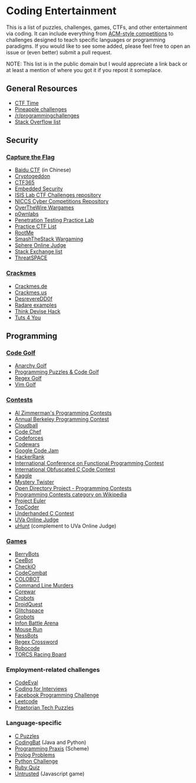 Coding Entertainment
====================

This is a list of puzzles, challenges, games, CTFs, and other entertainment via coding. It can include everything from [ACM-style competitions](http://en.wikipedia.org/wiki/ACM_International_Collegiate_Programming_Contest) to challenges designed to teach specific languages or programming paradigms. If you would like to see some added, please feel free to open an issue or (even better) submit a pull request.

NOTE: This list is in the public domain but I would appreciate a link back or at least a mention of where you got it if you repost it someplace.

## General Resources
* [CTF Time](http://ctftime.org/event/list/)
* [Pineapple challenges](http://pineapple.io/resources/tagged/challenges)
* [/r/programmingchallenges](http://www.reddit.com/r/programmingchallenges)
* [Stack Overflow list](http://stackoverflow.com/questions/24692/where-can-you-find-fun-educational-programming-challenges)

## Security

### [Capture the Flag](http://en.wikipedia.org/wiki/Capture_the_flag#Computer_security)

* [Baidu CTF](http://bctf.cn) (in Chinese)
* [Cryptogeddon](http://cryptogeddon.com)
* [CTF365](http://ctf365.com)
* [Embedded Security](https://microcorruption.com)
* [ISIS Lab CTF Challenges repository](https://github.com/isislab/CTF-Challenges)
* [NICCS Cyber Competitions Repository](http://niccs.us-cert.gov/education/cyber-competitions-repository)
* [OverTheWire Wargames](http://www.overthewire.org/wargames/)
* [p0wnlabs](http://p0wnlabs.com)
* [Penetration Testing Practice Lab](http://www.amanhardikar.com/mindmaps/Practice.html)
* [Practice CTF List](http://captf.com/practice-ctf/)
* [RootMe](http://www.root-me.org/en/Challenges/)
* [SmashTheStack Wargaming](http://smashthestack.org)
* [Sphere Online Judge](http://www.spoj.com/problems/classical/)
* [Stack Exchange list](http://security.stackexchange.com/questions/3592/what-hacking-competitions-challenges-exist)
* [ThreatSPACE](http://threatspace.net)

### [Crackmes](http://en.wikipedia.org/wiki/Crackme)

* [Crackmes.de](http://www.crackmes.de)
* [Crackmes.us](http://www.crackmes.us)
* [DesrevereDD0f](http://f0dder.reteam.org/crackmes.htm)
* [Radare examples](http://radare.nopcode.org/wiki/index.php?n=Examples.Crackme)
* [Think Devise Hack](http://tdhack.com)
* [Tuts 4 You](https://tuts4you.com/download.php?list.61)

## Programming

### [Code Golf](http://en.wikipedia.org/wiki/Code_golf)

* [Anarchy Golf](http://golf.shinh.org)
* [Programming Puzzles & Code Golf](http://codegolf.stackexchange.com)
* [Regex Golf](http://regex.alf.nu)
* [Vim Golf](http://vimgolf.com)

### [Contests](http://en.wikipedia.org/wiki/Competitive_programming)

* [Al Zimmerman's Programming Contests](http://www.azspcs.net)
* [Annual Berkeley Programming Contest](http://www.cs.berkeley.edu/~hilfingr/programming-contest/index.html)
* [Cloudball](http://www.cloudball.se)
* [Code Chef](http://www.codechef.com)
* [Codeforces](http://codeforces.com)
* [Codewars](http://www.codewars.com)
* [Google Code Jam](https://code.google.com/codejam/contests.html)
* [HackerRank](https://www.hackerrank.com)
* [International Conference on Functional Programming Contest](http://icfpc2013.cloudapp.net)
* [International Obfuscated C Code Contest](http://ioccc.org)
* [Kaggle](http://www.kaggle.com/competitions)
* [Mystery Twister](https://www.mysterytwisterc3.org/en/)
* [Open Directory Project - Programming Contests](http://www.dmoz.org/Computers/Programming/Contests/)
* [Programming Contests category on Wikipedia](http://en.wikipedia.org/wiki/Category:Programming_contests)
* [Project Euler](http://projecteuler.net)
* [TopCoder](http://community.topcoder.com/tc)
* [Underhanded C Contest](http://underhanded.xcott.com)
* [UVa Online Judge](http://uva.onlinejudge.org)
* [uHunt](http://uhunt.felix-halim.net/id/339) (complement to UVa Online Judge)

### [Games](http://programminggames.org)

* [BerryBots](http://playberrybots.com)
* [CeeBot](http://www.ceebot.com/ceebot/index-e.php)
* [CheckiO](http://www.checkio.org)
* [CodeCombat](http://codecombat.com)
* [COLOBOT](http://www.ceebot.com/colobot/game-e.php)
* [Command Line Murders](https://github.com/veltman/clmystery)
* [Corewar](http://corewar.co.uk)
* [Crobots](https://github.com/tpoindex/crobots/)
* [DroidQuest](http://www.droidquest.com)
* [Glitchspace](https://indiegamestand.com/store/796/glitchspace/)
* [Grobots](http://grobots.sourceforge.net)
* [Infon Battle Arena](http://infon.dividuum.de)
* [Mouse Run](http://mouse-run.appspot.com)
* [NessBots](http://www.nessbots.com)
* [Regex Crossword](http://regexcrossword.com)
* [Robocode](http://robocode.sourceforge.net)
* [TORCS Racing Board](http://www.berniw.org/trb/)

### Employment-related challenges

* [CodeEval](https://www.codeeval.com)
* [Coding for Interviews](http://codingforinterviews.com)
* [Facebook Programming Challenge](https://facebook.interviewstreet.com/recruit/challenges)
* [Leetcode](http://leetcode.com)
* [Praetorian Tech Puzzles](http://www.praetorian.com/challenges/)

### Language-specific

* [C Puzzles](http://www.gowrikumar.com/c/)
* [CodingBat](http://codingbat.com) (Java and Python)
* [Programming Praxis](http://programmingpraxis.com) (Scheme)
* [Prolog Problems](https://sites.google.com/site/prologsite/prolog-problems)
* [Python Challenge](http://www.pythonchallenge.com)
* [Ruby Quiz](http://rubyquiz.com)
* [Untrusted](http://alex.nisnevich.com/untrusted/) (Javascript game)
